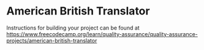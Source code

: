 # American British Translator

Instructions for building your project can be found at https://www.freecodecamp.org/learn/quality-assurance/quality-assurance-projects/american-british-translator
